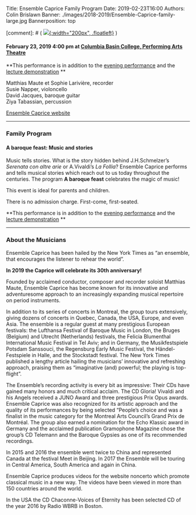 Title: Ensemble Caprice Family Program
Date: 2019-02-23T16:00
Authors: Colin Brislawn
Banner: ./images/2018-2019/Ensemble-Caprice-family-large.jpg
Bannerposition: top

[comment]: # ( [![ ]({filename}/images/2017-2018/aeolus-quartet-400.jpg){:width="200px", .floatleft}]({filename}./AeolusQuartet.md) )


#### February 23, 2019 4:00 pm at [Columbia Basin College, Performing Arts Theatre](https://goo.gl/maps/BZDawJuNMRM2)

**This performance is in addition to the [evening performance]({filename}/2018-2019/EnsembleCaprice.md) and the [lecture demonstration]({filename}/2018-2019/EnsembleCapriceLecture.md) **

Matthias Maute et Sophie Larivière, recorder <br>
Susie Napper, violoncello <br>
David Jacques, baroque guitar <br>
Ziya Tabassian, percussion


[Ensemble Caprice website](http://ensemblecaprice.com/en/)


---

### Family Program

#### A baroque feast: Music and stories

Music tells stories. What is the story hidden behind J.H.Schmelzer’s _Serenata con altre arie_ or A.Vivaldi’s _La Follia_? Ensemble Caprice performs and tells musical stories which reach out to us today throughout the centuries. The program **A baroque feast** celebrates the magic of music!

This event is ideal for parents and children.

There is no admission charge.  First-come, first-seated.


**This performance is in addition to the [evening performance]({filename}/2018-2019/EnsembleCaprice.md) and the [lecture demonstration]({filename}/2018-2019/EnsembleCapriceLecture.md) **

---


### About the Musicians


Ensemble Caprice has been hailed by the New York Times as “an ensemble, that encourages the listener to rehear the world”.

**In 2019 the Caprice will celebrate its 30th anniversary!**

Founded by acclaimed conductor, composer and recorder soloist Matthias Maute, Ensemble Caprice has become known for its innovative and adventuresome approach to an increasingly expanding musical repertoire on period instruments.

In addition to its series of concerts in Montreal, the group tours extensively, giving dozens of concerts in Quebec, Canada, the USA, Europe, and even Asia. The ensemble is a regular guest at many prestigious European festivals: the Lufthansa Festival of Baroque Music in London, the Bruges (Belgium) and Utrecht (Netherlands) festivals, the Felicia Blumenthal International Music Festival in Tel Aviv; and in Germany, the Musikfestspiele Potsdam Sanssouci, the Regensburg Early Music Festival, the Händel-Festspiele in Halle, and the Stockstadt festival. The New York Times published a lengthy article hailing the musicians’ innovative and refreshing approach, praising them as “imaginative (and) powerful; the playing is top-flight”.

The Ensemble’s recording activity is every bit as impressive: Their CDs have gained many honors and much critical acclaim. The CD Gloria! Vivaldi and his Angels received a JUNO Award and three prestigious Prix Opus awards. Ensemble Caprice was also recognized for its artistic approach and the quality of its performances by being selected “People’s choice and was a finalist in the music category for the Montreal Arts Council’s Grand Prix de Montréal. The group also earned a nomination for the Echo Klassic award in Germany and the acclaimed publication Gramophone Magazine chose the group’s CD Telemann and the Baroque Gypsies as one of its recommended recordings.

In 2015 and 2016 the ensemble went twice to China and represented Canada at the festival Meet in Beijing. In 2017 the Ensemble will be touring in Central America, South America and again in China.

Ensemble Caprice produces videos for the website noncerto which promote classical music in a new way. The videos have been viewed in more than 150 countries around the world.

In the USA the CD Chaconne-Voices of Eternity has been selected CD of the year 2016 by Radio WBRB in Boston.
